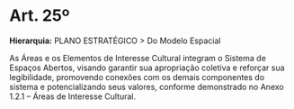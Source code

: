 # Art. 25º

**Hierarquia:** PLANO ESTRATÉGICO > Do Modelo Espacial

As Áreas e os Elementos de Interesse Cultural integram o Sistema de Espaços Abertos, visando garantir sua apropriação coletiva e reforçar sua legibilidade, promovendo conexões com os demais componentes do sistema e potencializando seus valores, conforme demonstrado no Anexo 1.2.1 – Áreas de Interesse Cultural.






